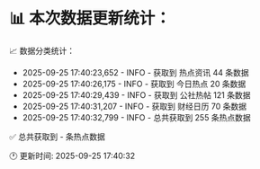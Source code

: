 📊 本次数据更新统计：
==========================

📈 数据分类统计：
- 2025-09-25 17:40:23,652 - INFO - 获取到 热点资讯 44 条数据
- 2025-09-25 17:40:26,175 - INFO - 获取到 今日热点 20 条数据
- 2025-09-25 17:40:29,439 - INFO - 获取到 公社热帖 121 条数据
- 2025-09-25 17:40:31,207 - INFO - 获取到 财经日历 70 条数据
- 2025-09-25 17:40:32,799 - INFO - 总共获取到 255 条热点数据

✅ 总共获取到 - 条热点数据

🕐 更新时间: 2025-09-25 17:40:32
